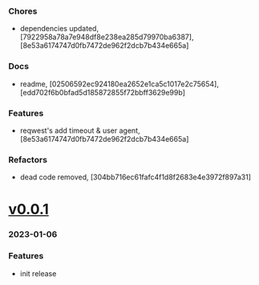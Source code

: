 ### Chores
+ dependencies updated, [7922958a78a7e948df8e238ea285d79970ba6387], [8e53a6174747d0fb7472de962f2dcb7b434e665a]

### Docs
+ readme, [02506592ec924180ea2652e1ca5c1017e2c75654], [edd702f6b0bfad5d185872855f72bbff3629e99b]

### Features
+ reqwest's add timeout & user agent, [8e53a6174747d0fb7472de962f2dcb7b434e665a]

### Refactors
+ dead code removed, [304bb716ec61fafc4f1d8f2683e4e3972f897a31]

# <a href='https://github.com/mrjackwills/flightbox_backend/releases/tag/v0.0.1'>v0.0.1</a>
### 2023-01-06

### Features
+ init release
